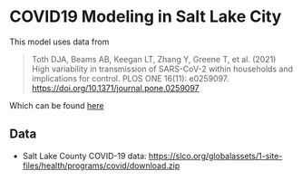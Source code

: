 # COVID19 Modeling in Salt Lake City

This model uses data from 

> Toth DJA, Beams AB, Keegan LT, Zhang Y, Greene T, et al. (2021) High variability in transmission of SARS-CoV-2 within households and implications for control. PLOS ONE 16(11): e0259097. https://doi.org/10.1371/journal.pone.0259097

Which can be found [here](https://github.com/UofUEpi/householdTransmission)

## Data

- Salt Lake County COVID-19 data: https://slco.org/globalassets/1-site-files/health/programs/covid/download.zip